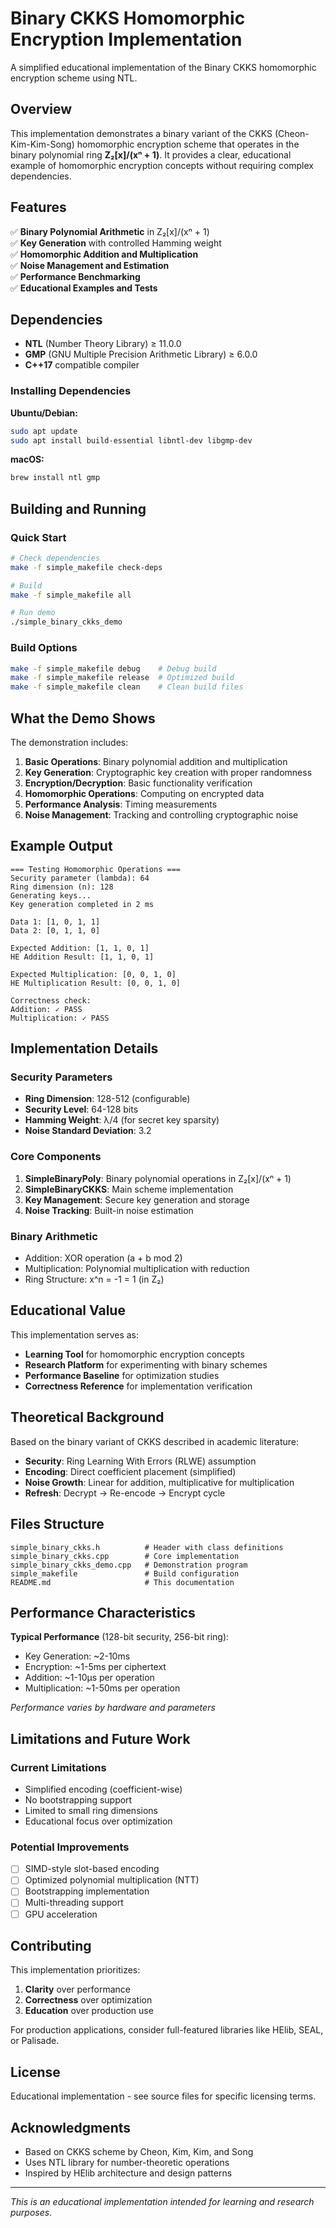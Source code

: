 # Binary CKKS Homomorphic Encryption Implementation

A simplified educational implementation of the Binary CKKS homomorphic encryption scheme using NTL.

## Overview

This implementation demonstrates a binary variant of the CKKS (Cheon-Kim-Kim-Song) homomorphic encryption scheme that operates in the binary polynomial ring **Z₂[x]/(xⁿ + 1)**. It provides a clear, educational example of homomorphic encryption concepts without requiring complex dependencies.

## Features

✅ **Binary Polynomial Arithmetic** in Z₂[x]/(xⁿ + 1)  
✅ **Key Generation** with controlled Hamming weight  
✅ **Homomorphic Addition and Multiplication**  
✅ **Noise Management and Estimation**  
✅ **Performance Benchmarking**  
✅ **Educational Examples and Tests**  

## Dependencies

- **NTL** (Number Theory Library) ≥ 11.0.0
- **GMP** (GNU Multiple Precision Arithmetic Library) ≥ 6.0.0
- **C++17** compatible compiler

### Installing Dependencies

**Ubuntu/Debian:**
```bash
sudo apt update
sudo apt install build-essential libntl-dev libgmp-dev
```

**macOS:**
```bash
brew install ntl gmp
```

## Building and Running

### Quick Start
```bash
# Check dependencies
make -f simple_makefile check-deps

# Build
make -f simple_makefile all

# Run demo
./simple_binary_ckks_demo
```

### Build Options
```bash
make -f simple_makefile debug    # Debug build
make -f simple_makefile release  # Optimized build
make -f simple_makefile clean    # Clean build files
```

## What the Demo Shows

The demonstration includes:

1. **Basic Operations**: Binary polynomial addition and multiplication
2. **Key Generation**: Cryptographic key creation with proper randomness
3. **Encryption/Decryption**: Basic functionality verification
4. **Homomorphic Operations**: Computing on encrypted data
5. **Performance Analysis**: Timing measurements
6. **Noise Management**: Tracking and controlling cryptographic noise

## Example Output

```
=== Testing Homomorphic Operations ===
Security parameter (lambda): 64
Ring dimension (n): 128
Generating keys...
Key generation completed in 2 ms

Data 1: [1, 0, 1, 1]
Data 2: [0, 1, 1, 0]

Expected Addition: [1, 1, 0, 1]
HE Addition Result: [1, 1, 0, 1]

Expected Multiplication: [0, 0, 1, 0]
HE Multiplication Result: [0, 0, 1, 0]

Correctness check:
Addition: ✓ PASS
Multiplication: ✓ PASS
```

## Implementation Details

### Security Parameters
- **Ring Dimension**: 128-512 (configurable)
- **Security Level**: 64-128 bits
- **Hamming Weight**: λ/4 (for secret key sparsity)
- **Noise Standard Deviation**: 3.2

### Core Components

1. **SimpleBinaryPoly**: Binary polynomial operations in Z₂[x]/(xⁿ + 1)
2. **SimpleBinaryCKKS**: Main scheme implementation
3. **Key Management**: Secure key generation and storage
4. **Noise Tracking**: Built-in noise estimation

### Binary Arithmetic
- Addition: XOR operation (a + b mod 2)
- Multiplication: Polynomial multiplication with reduction
- Ring Structure: x^n = -1 = 1 (in Z₂)

## Educational Value

This implementation serves as:
- **Learning Tool** for homomorphic encryption concepts
- **Research Platform** for experimenting with binary schemes
- **Performance Baseline** for optimization studies
- **Correctness Reference** for implementation verification

## Theoretical Background

Based on the binary variant of CKKS described in academic literature:

- **Security**: Ring Learning With Errors (RLWE) assumption
- **Encoding**: Direct coefficient placement (simplified)
- **Noise Growth**: Linear for addition, multiplicative for multiplication
- **Refresh**: Decrypt → Re-encode → Encrypt cycle

## Files Structure

```
simple_binary_ckks.h          # Header with class definitions
simple_binary_ckks.cpp        # Core implementation
simple_binary_ckks_demo.cpp   # Demonstration program
simple_makefile               # Build configuration
README.md                     # This documentation
```

## Performance Characteristics

**Typical Performance** (128-bit security, 256-bit ring):
- Key Generation: ~2-10ms
- Encryption: ~1-5ms per ciphertext
- Addition: ~1-10μs per operation
- Multiplication: ~1-50ms per operation

*Performance varies by hardware and parameters*

## Limitations and Future Work

### Current Limitations
- Simplified encoding (coefficient-wise)
- No bootstrapping support
- Limited to small ring dimensions
- Educational focus over optimization

### Potential Improvements
- [ ] SIMD-style slot-based encoding
- [ ] Optimized polynomial multiplication (NTT)
- [ ] Bootstrapping implementation
- [ ] Multi-threading support
- [ ] GPU acceleration

## Contributing

This implementation prioritizes:
1. **Clarity** over performance
2. **Correctness** over optimization
3. **Education** over production use

For production applications, consider full-featured libraries like HElib, SEAL, or Palisade.

## License

Educational implementation - see source files for specific licensing terms.

## Acknowledgments

- Based on CKKS scheme by Cheon, Kim, Kim, and Song
- Uses NTL library for number-theoretic operations
- Inspired by HElib architecture and design patterns

---

*This is an educational implementation intended for learning and research purposes.*
